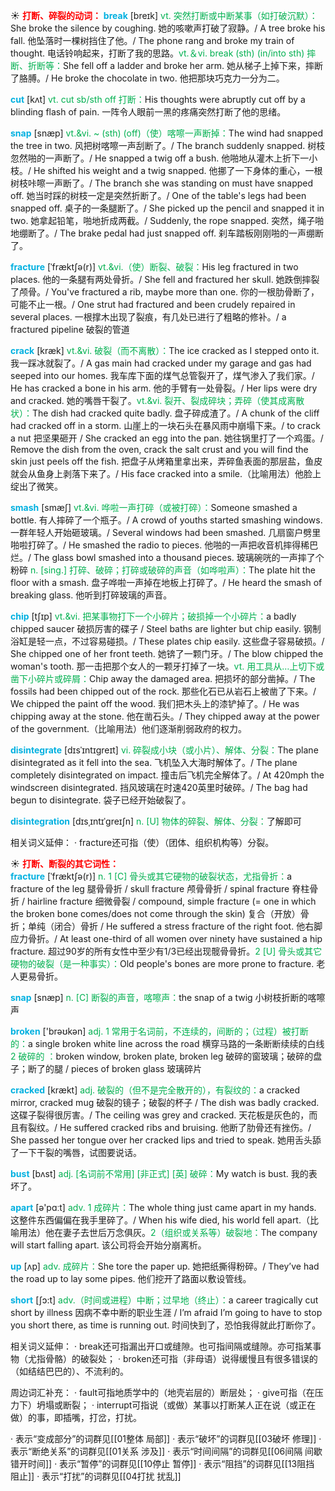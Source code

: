 ☀ <font color="red">**打断、碎裂的动词：**</font>
<font color="sky blue">**break**</font> [breɪk] 
<font color="#00b050">vt. 突然打断或中断某事（如打破沉默）：</font>She broke the silence by coughing. 她的咳嗽声打破了寂静。/ A tree broke his fall. 他坠落时一棵树挡住了他。/ The phone rang and broke my train of thought. 电话铃响起来，打断了我的思路。<font color="#00b050">vt.＆vi. break (sth) (in/into sth) 摔断、折断等：</font>She fell off a ladder and broke her arm. 她从梯子上掉下来，摔断了胳膊。/ He broke the chocolate in two. 他把那块巧克力一分为二。

<font color="sky blue">**cut**</font> [kʌt] 
<font color="#00b050">vt. cut sb/sth off 打断：</font>His thoughts were abruptly cut off by a blinding flash of pain. 一阵令人眼前一黑的疼痛突然打断了他的思绪。
           
<font color="sky blue">**snap**</font> [snæp]
<font color="#00b050">vt.&vi. ~ (sth) (off)（使）喀嚓一声断掉：</font>The wind had snapped the tree in two. 风把树喀嚓一声刮断了。/ The branch suddenly snapped. 树枝忽然啪的一声断了。/ He snapped a twig off a bush. 他啪地从灌木上折下一小枝。/ He shifted his weight and a twig snapped. 他挪了一下身体的重心，一根树枝咔嚓一声断了。/ The branch she was standing on must have snapped off. 她当时踩的树枝一定是突然折断了。/ One of the table's legs had been snapped off. 桌子的一条腿断了。/ She picked up the pencil and snapped it in two. 她拿起铅笔，啪地折成两截。/ Suddenly, the rope snapped. 突然，绳子啪地绷断了。/ The brake pedal had just snapped off. 刹车踏板刚刚啪的一声绷断了。
           
<font color="sky blue">**fracture**</font> [ˈfræktʃə(r)]
<font color="#00b050">vt.&vi.（使）断裂、破裂：</font>His leg fractured in two places. 他的一条腿有两处骨折。/ She fell and fractured her skull. 她跌倒摔裂了颅骨。/ You've fractured a rib, maybe more than one. 你的一根肋骨断了，可能不止一根。/ One strut had fractured and been crudely repaired in several places. 一根撑木出现了裂痕，有几处已进行了粗略的修补。/ a fractured pipeline 破裂的管道
           
<font color="sky blue">**crack**</font> [kræk]
<font color="#00b050">vt.&vi. 破裂（而不离散）：</font>The ice cracked as I stepped onto it. 我一踩冰就裂了。/ A gas main had cracked under my garage and gas had seeped into our homes. 我车库下面的煤气总管裂开了，煤气渗入了我们家。/ He has cracked a bone in his arm. 他的手臂有一处骨裂。/ Her lips were dry and cracked. 她的嘴唇干裂了。<font color="#00b050">vt.&vi. 裂开、裂成碎块；弄碎（使其成离散状）：</font>The dish had cracked quite badly. 盘子碎成渣了。/ A chunk of the cliff had cracked off in a storm. 山崖上的一块石头在暴风雨中崩塌下来。/ to crack a nut 把坚果砸开 / She cracked an egg into the pan. 她往锅里打了一个鸡蛋。/ Remove the dish from the oven, crack the salt crust and you will find the skin just peels off the fish. 把盘子从烤箱里拿出来，弄碎鱼表面的那层盐，鱼皮就会从鱼身上剥落下来了。/ His face cracked into a smile.（比喻用法）他脸上绽出了微笑。
           
<font color="sky blue">**smash**</font> [smæʃ]
<font color="#00b050">vt.&vi. 哗啦一声打碎（或被打碎）：</font>Someone smashed a bottle. 有人摔碎了一个瓶子。/ A crowd of youths started smashing windows. 一群年轻人开始砸玻璃。/ Several windows had been smashed. 几扇窗户劈里啪啦打碎了。/ He smashed the radio to pieces. 他啪的一声把收音机摔得稀巴烂。/ The glass bowl smashed into a thousand pieces. 玻璃碗咣的一声摔了个粉碎 <font color="#00b050">n. [sing.] 打碎、破碎；打碎或破碎的声音（如哗啦声）：</font>The plate hit the floor with a smash. 盘子哗啦一声掉在地板上打碎了。/ He heard the smash of breaking glass. 他听到打碎玻璃的声音。
                      
<font color="sky blue">**chip**</font> [tʃɪp]
<font color="#00b050">vt.&vi. 把某事物打下一个小碎片；破损掉一个小碎片：</font>a badly chipped saucer 破损厉害的碟子 / Steel baths are lighter but chip easily. 钢制浴缸是轻一点，不过容易碰损。/ These plates chip easily. 这些盘子容易破损。/ She chipped one of her front teeth. 她锛了一颗门牙。/ The blow chipped the woman's tooth. 那一击把那个女人的一颗牙打掉了一块。<font color="#00b050">vt. 用工具从…上切下或凿下小碎片或碎屑：</font>Chip away the damaged area. 把损坏的部分凿掉。/ The fossils had been chipped out of the rock. 那些化石已从岩石上被凿了下来。/ We chipped the paint off the wood. 我们把木头上的漆铲掉了。/ He was chipping away at the stone. 他在凿石头。/ They chipped away at the power of the government.（比喻用法）他们逐渐削弱政府的权力。

<font color="sky blue">**disintegrate**</font> [dɪsˈɪntɪgreɪt]
<font color="#00b050">vi. 碎裂成小块（或小片）、解体、分裂：</font>The plane disintegrated as it fell into the sea. 飞机坠入大海时解体了。/ The plane completely disintegrated on impact. 撞击后飞机完全解体了。/ At 420mph the windscreen disintegrated. 挡风玻璃在时速420英里时破碎。/ The bag had begun to disintegrate. 袋子已经开始破裂了。
           
<font color="sky blue">**disintegration**</font> [dɪsˌɪntɪˈgreɪʃn]
<font color="#00b050">n. [U] 物体的碎裂、解体、分裂：</font>了解即可
           
相关词义延伸：
· fracture还可指（使）（团体、组织机构等）分裂。

☀ <font color="red">**打断、断裂的其它词性：**</font>           
<font color="sky blue">**fracture**</font> [ˈfræktʃə(r)]
<font color="#00b050">n. 1 [C] 骨头或其它硬物的破裂状态，尤指骨折：</font>a fracture of the leg 腿骨骨折 / skull fracture 颅骨骨折 / spinal fracture 脊柱骨折 / hairline fracture 细微骨裂 / compound, simple fracture (= one in which the broken bone comes/does not come through the skin) 复合（开放）骨折；单纯（闭合）骨折 / He suffered a stress fracture of the right foot. 他右脚应力骨折。/ At least one-third of all women over ninety have sustained a hip fracture. 超过90岁的所有女性中至少有1/3已经出现髋骨骨折。<font color="#00b050">2 [U] 骨头或其它硬物的破裂（是一种事实）：</font>Old people's bones are more prone to fracture. 老人更易骨折。
           
<font color="sky blue">**snap**</font> [snæp]
<font color="#00b050">n. [C] 断裂的声音，喀嚓声：</font>the snap of a twig 小树枝折断的喀嚓声

<font color="sky blue">**broken**</font> ['brəʊkən] 
<font color="#00b050">adj. 1 常用于名词前，不连续的，间断的；（过程）被打断的：</font>a single broken white line across the road 横穿马路的一条断断续续的白线 <font color="#00b050">2 破碎的 ：</font>broken window, broken plate, broken leg 破碎的窗玻璃；破碎的盘子；断了的腿 / pieces of broken glass 玻璃碎片
           
<font color="sky blue">**cracked**</font> [krækt]
<font color="#00b050">adj. 破裂的（但不是完全散开的），有裂纹的：</font>a cracked mirror, cracked mug 破裂的镜子；破裂的杯子 / The dish was badly cracked. 这碟子裂得很厉害。/ The ceiling was grey and cracked. 天花板是灰色的，而且有裂纹。/ He suffered cracked ribs and bruising. 他断了肋骨还有挫伤。/ She passed her tongue over her cracked lips and tried to speak. 她用舌头舔了一下干裂的嘴唇，试图要说话。
           
<font color="sky blue">**bust**</font> [bʌst]
<font color="#00b050">adj. [名词前不常用] [非正式] [英] 破碎：</font>My watch is bust. 我的表坏了。
           
<font color="sky blue">**apart**</font> [ə'pɑːt]
<font color="#00b050">adv. 1 成碎片：</font>The whole thing just came apart in my hands. 这整件东西偏偏在我手里碎了。/ When his wife died, his world fell apart.（比喻用法）他在妻子去世后万念俱灰。<font color="#00b050">2（组织或关系等）破裂地：</font>The company will start falling apart. 该公司将会开始分崩离析。

<font color="sky blue">**up**</font> [ʌp]
<font color="#00b050">adv. 成碎片：</font>She tore the paper up. 她把纸撕得粉碎。/ They’ve had the road up to lay some pipes. 他们挖开了路面以敷设管线。

<font color="sky blue">**short**</font> [ʃɔ:t] 
<font color="#00b050">adv.（时间或进程）中断；过早地（终止）：</font>a career tragically cut short by illness 因病不幸中断的职业生涯 / I’m afraid I’m going to have to stop you short there, as time is running out. 时间快到了，恐怕我得就此打断你了。

相关词义延伸：
· break还可指漏出开口或缝隙。也可指间隔或缝隙。亦可指某事物（尤指骨骼）的破裂处；
· broken还可指（非母语）说得缓慢且有很多错误的（如结结巴巴的）、不流利的。

周边词汇补充：
· fault可指地质学中的（地壳岩层的）断层处；
· give可指（在压力下）坍塌或断裂；
· interrupt可指说（或做）某事以打断某人正在说（或正在做）的事，即插嘴，打岔，打扰。

· 表示“变成部分”的词群见[[01整体 局部]]
· 表示“破坏”的词群见[[03破坏 修理]]
· 表示“断绝关系”的词群见[[01关系 涉及]]
· 表示“时间间隔”的词群见[[06间隔 间歇 错开时间]]
· 表示“暂停”的词群见[[10停止 暂停]]
· 表示“阻挡”的词群见[[13阻挡 阻止]]
· 表示“打扰”的词群见[[04打扰 扰乱]]
